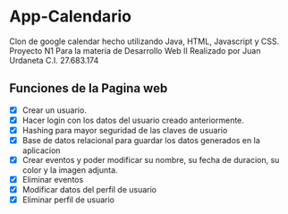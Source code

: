 # App-Calendario
Clon de google calendar hecho utilizando Java, HTML, Javascript y CSS.
Proyecto N1 Para la materia de Desarrollo Web II 
Realizado por Juan Urdaneta C.I. 27.683.174

## Funciones de la Pagina web
- [x] Crear un usuario.
- [x] Hacer login con los datos del usuario creado anteriormente.
- [x] Hashing para mayor seguridad de las claves de usuario
- [x] Base de datos relacional para guardar los datos generados en la aplicacion
- [x] Crear eventos y poder modificar su nombre, su fecha de duracion, su color y la imagen adjunta. 
- [x] Eliminar eventos
- [x] Modificar datos del perfil de usuario
- [x] Eliminar perfil de usuario
